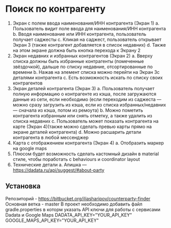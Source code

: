 # Поиск по контрагенту

1. Экран с полем ввода наименования/ИНН контрагента (Экран 1)
a. Пользователь видит поле ввода для наименования/ИНН контрагента
b. Вводя наименование или ИНН контрагента, пользователь получает
саджесты
c. Кликая на саджест, пользователь открывает Экран 3 ​(также контрагент
добавляется в список недавних)
d. Также на этом экране должна быть кнопка перехода к Экрану 2
2. Экран недавних и избранных контрагентов (Экран 2)
a. Вверху списка должны быть избранные контрагенты (помеченные
звёздочкой), дальше по списку недавние, отсортированные по времени
b. Нажав на элемент списка можно перейти на Экран 3​с деталями
контрагента
c. Есть возможность искать по списку своих контрагентов
3. Экран деталей контрагента (Экран 3)
a. Пользователь получает полную информацию о контрагенте из кэша,
после загружаются данные из сети, если необходимо (если переходим
из саджеста — можно сразу загрузить из кэша, если из списка
избранных/недавних — сначала из кэша, потом из ремоута)
b. Можно пометить контрагента избранным или снять отметку, а также
удалить из списка недавних
c. Пользователь может показать контрагента на карте (Экран 4)​(также
можно сделать превью карты прямо на экране деталей контрагента)
d. Можно расшарить детали контрагента в любой мессенджер
4. Карта с отображением контрагента (Экран 4)
a. Отобразить маркер на google maps
5. Плюсом будет возможность сделать кастомный дизайн в material стиле, чтобы
поработать с behaviours и coordinator layout
6. Технические детали
a. Апишка — https://dadata.ru/api/suggest/#about-party

## Установка

Репозиторий - https://bitbucket.org/iliasharipov/counterparty-finder
Основная ветка - master
В проект необходимо добавить файл gradle.properties в которм указать API ключи для работы с сервисами
Dadata и Google Maps
DADATA_API_KEY="YOUR_API_KEY"
GOOGLE_MAPS_API_KEY="YOUR_API_KEY"
